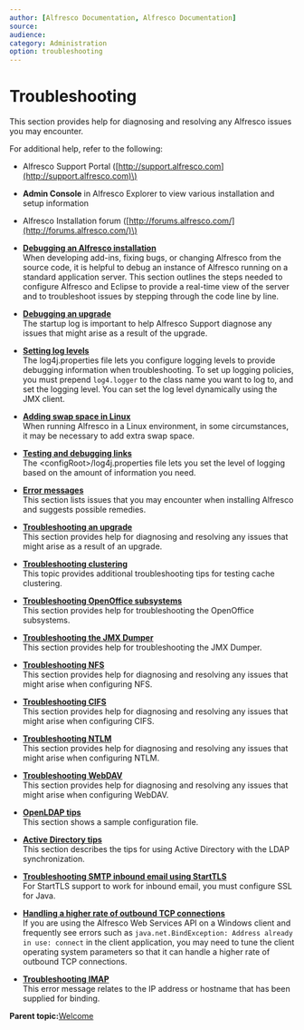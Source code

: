 ```yaml
---
author: [Alfresco Documentation, Alfresco Documentation]
source: 
audience: 
category: Administration
option: troubleshooting
---
```


# Troubleshooting

This section provides help for diagnosing and resolving any Alfresco issues you may encounter.

For additional help, refer to the following:

-   Alfresco Support Portal \([http://support.alfresco.com](http://support.alfresco.com)\)
-   **Admin Console** in Alfresco Explorer to view various installation and setup information
-   Alfresco Installation forum \([http://forums.alfresco.com/](http://forums.alfresco.com/)\)

-   **[Debugging an Alfresco installation](../tasks/debug-installation.md)**  
When developing add-ins, fixing bugs, or changing Alfresco from the source code, it is helpful to debug an instance of Alfresco running on a standard application server. This section outlines the steps needed to configure Alfresco and Eclipse to provide a real-time view of the server and to troubleshoot issues by stepping through the code line by line.
-   **[Debugging an upgrade](../tasks/debug-upgrade.md)**  
The startup log is important to help Alfresco Support diagnose any issues that might arise as a result of the upgrade.
-   **[Setting log levels](../tasks/log-levels-set.md)**  
The log4j.properties file lets you configure logging levels to provide debugging information when troubleshooting. To set up logging policies, you must prepend `log4.logger` to the class name you want to log to, and set the logging level. You can set the log level dynamically using the JMX client.
-   **[Adding swap space in Linux](../tasks/swap-space-lin.md)**  
When running Alfresco in a Linux environment, in some circumstances, it may be necessary to add extra swap space.
-   **[Testing and debugging links](../tasks/links-testing.md)**  
The <configRoot\>/log4j.properties file lets you set the level of logging based on the amount of information you need.
-   **[Error messages](../concepts/troubleshoot-install.md)**  
This section lists issues that you may encounter when installing Alfresco and suggests possible remedies.
-   **[Troubleshooting an upgrade](../tasks/troubleshoot-upgrade.md)**  
This section provides help for diagnosing and resolving any issues that might arise as a result of an upgrade.
-   **[Troubleshooting clustering](../concepts/troubleshooting-conf.md)**  
This topic provides additional troubleshooting tips for testing cache clustering.
-   **[Troubleshooting OpenOffice subsystems](../tasks/troubleshoot-openoffice.md)**  
This section provides help for troubleshooting the OpenOffice subsystems.
-   **[Troubleshooting the JMX Dumper](../concepts/troubleshoot-JMXdumper.md)**  
This section provides help for troubleshooting the JMX Dumper.
-   **[Troubleshooting NFS](../concepts/troubleshoot-nfs.md)**  
This section provides help for diagnosing and resolving any issues that might arise when configuring NFS.
-   **[Troubleshooting CIFS](../concepts/troubleshoot-cifs.md)**  
This section provides help for diagnosing and resolving any issues that might arise when configuring CIFS.
-   **[Troubleshooting NTLM](../tasks/troubleshoot-ntlm.md)**  
This section provides help for diagnosing and resolving any issues that might arise when configuring NTLM.
-   **[Troubleshooting WebDAV](../concepts/troubleshoot-webdav.md)**  
This section provides help for diagnosing and resolving any issues that might arise when configuring WebDAV.
-   **[OpenLDAP tips](../concepts/auth-ldap-openldaptips.md)**  
This section shows a sample configuration file.
-   **[Active Directory tips](../concepts/auth-ldap-ADtips.md)**  
This section describes the tips for using Active Directory with the LDAP synchronization.
-   **[Troubleshooting SMTP inbound email using StartTLS](../concepts/troubleshoot-inboundemail.md)**  
For StartTLS support to work for inbound email, you must configure SSL for Java.
-   **[Handling a higher rate of outbound TCP connections](../tasks/alf-win-regedit.md)**  
If you are using the Alfresco Web Services API on a Windows client and frequently see errors such as `java.net.BindException: Address already in use: connect` in the client application, you may need to tune the client operating system parameters so that it can handle a higher rate of outbound TCP connections.
-   **[Troubleshooting IMAP](../tasks/troubleshooting-imap.md)**  
This error message relates to the IP address or hostname that has been supplied for binding.

**Parent topic:**[Welcome](../concepts/welcome-infocenter.md)

